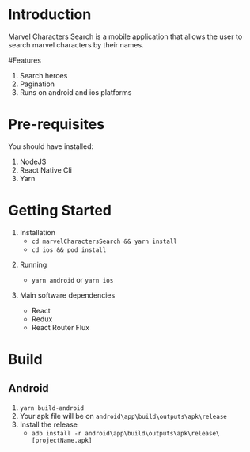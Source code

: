 # Introduction

Marvel Characters Search is a mobile application that allows the user to search marvel characters by their names.

#Features

1. Search heroes
2. Pagination
3. Runs on android and ios platforms

# Pre-requisites

You should have installed:

1. NodeJS
2. React Native Cli
3. Yarn

# Getting Started

1. Installation
   - `cd marvelCharactersSearch && yarn install`
   - `cd ios && pod install`

2) Running

   - `yarn android` or `yarn ios`

3) Main software dependencies
   - React
   - Redux
   - React Router Flux

# Build

## Android

1. `yarn build-android`
2. Your apk file will be on `android\app\build\outputs\apk\release`
3. Install the release
   - `adb install -r android\app\build\outputs\apk\release\[projectName.apk]`
